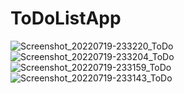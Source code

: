 # ToDoListApp

![Screenshot_20220719-233220_ToDo](https://user-images.githubusercontent.com/74370085/179833640-fe83068b-cc13-4699-8767-ae963cc02fba.jpg)
![Screenshot_20220719-233204_ToDo](https://user-images.githubusercontent.com/74370085/179833650-4dc0fa8c-b21b-4953-a294-26f7c7b940ef.jpg)
![Screenshot_20220719-233159_ToDo](https://user-images.githubusercontent.com/74370085/179833665-696a80d0-6e28-400d-af3e-af4763706b24.jpg)
![Screenshot_20220719-233143_ToDo](https://user-images.githubusercontent.com/74370085/179833674-11cd930b-4a67-4b64-9ec0-e2b89359c981.jpg)
